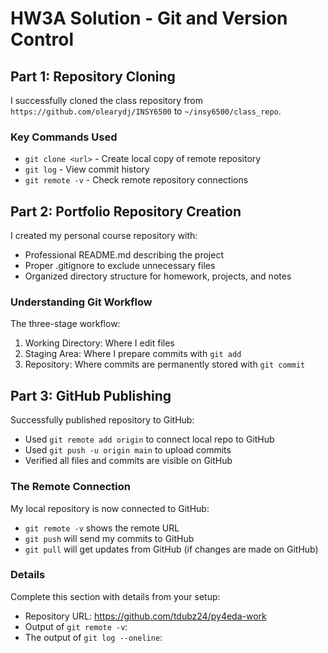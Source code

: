 # HW3A Solution - Git and Version Control
## Part 1: Repository Cloning
I successfully cloned the class repository from `https://github.com/olearydj/INSY6500` to
`~/insy6500/class_repo`.

### Key Commands Used
- `git clone <url>` - Create local copy of remote repository
- `git log` - View commit history
- `git remote -v` - Check remote repository connections
## Part 2: Portfolio Repository Creation
I created my personal course repository with:
- Professional README.md describing the project
- Proper .gitignore to exclude unnecessary files
- Organized directory structure for homework, projects, and notes
### Understanding Git Workflow
The three-stage workflow:
1. Working Directory: Where I edit files
2. Staging Area: Where I prepare commits with `git add`
3. Repository: Where commits are permanently stored with `git commit`

## Part 3: GitHub Publishing
Successfully published repository to GitHub:
- Used `git remote add origin` to connect local repo to GitHub
- Used `git push -u origin main` to upload commits
- Verified all files and commits are visible on GitHub
### The Remote Connection
My local repository is now connected to GitHub:
- `git remote -v` shows the remote URL
- `git push` will send my commits to GitHub
- `git pull` will get updates from GitHub (if changes are made on GitHub)
### Details
Complete this section with details from your setup:
- Repository URL: https://github.com/tdubz24/py4eda-work
- Output of `git remote -v`:
- The output of `git log --oneline`:

